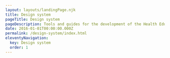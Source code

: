 ```yaml
---
layout: layouts/landingPage.njk
title: Design system
pageTitle: Design system
pageDescription: Tools and guides for the development of the Health Education England Digital Engagement Platform
date: 2016-01-01T00:00:00.000Z
permalink: /design-system/index.html
eleventyNavigation:
  key: Design system
  order: 1
---
```


